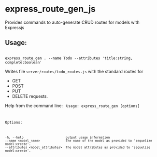 # express_route_gen_js
Provides commands to auto-generate CRUD routes for models with Expressjs

## Usage:

<code>
express_route_gen . --name Todo --attributes 'title:string, complete:boolean'
</code>

Writes file `server/routes/todo_routes.js` with the standard routes for 
* GET
* POST
* PUT
* DELETE
requests.

Help from the command line:
<code>
Usage: express_route_gen [options] <directory>

  Options:

    -h, --help                       output usage information
    --name <model_name>              The name of the model as provided to 'sequelize model:create'.
    --attributes <model_attributes>  The model attributes as provided to 'sequelize model:create'.
</code>
